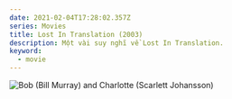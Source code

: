 ```yaml
---
date: 2021-02-04T17:28:02.357Z
series: Movies
title: Lost In Translation (2003)
description: Một vài suy nghĩ về Lost In Translation.
keyword:
  - movie
---
```

![Bob (Bill Murray) and Charlotte (Scarlett Johansson)](https://miro.medium.com/max/700/1*vR8sTlhlbwLnAYL18G2VaA.jpeg "Bob (Bill Murray) and Charlotte (Scarlett Johansson)")